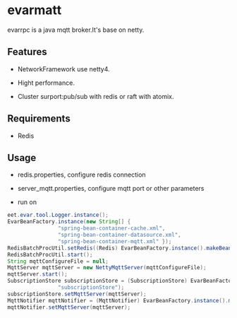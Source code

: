# evarmatt

evarrpc is a java mqtt broker.It's base on netty.

## Features

* NetworkFramework use netty4.

* Hight performance.

* Cluster surport:pub/sub with redis or raft with atomix.

## Requirements

* Redis

## Usage 

* redis.properties, configure redis connection

* server_mqtt.properties, configure mqtt port or other parameters

* run on
```Java
eet.evar.tool.Logger.instance();
EvarBeanFactory.instance(new String[] {
				"spring-bean-container-cache.xml",
				"spring-bean-container-datasource.xml",
				"spring-bean-container-mqtt.xml" });
RedisBatchProcUtil.setRedis((Redis) EvarBeanFactory.instance().makeBean("redis"));
RedisBatchProcUtil.start();
String mqttConfigureFile = null;
MqttServer mqttServer = new NettyMqttServer(mqttConfigureFile);
mqttServer.start();
SubscriptionStore subscriptionStore = (SubscriptionStore) EvarBeanFactory.instance().makeBean(
				"subscriptionStore");
subscriptionStore.setMqttServer(mqttServer);
MqttNotifier mqttNotifier = (MqttNotifier) EvarBeanFactory.instance().makeBean("mqttNotifierTarget");
mqttNotifier.setMqttServer(mqttServer);
```